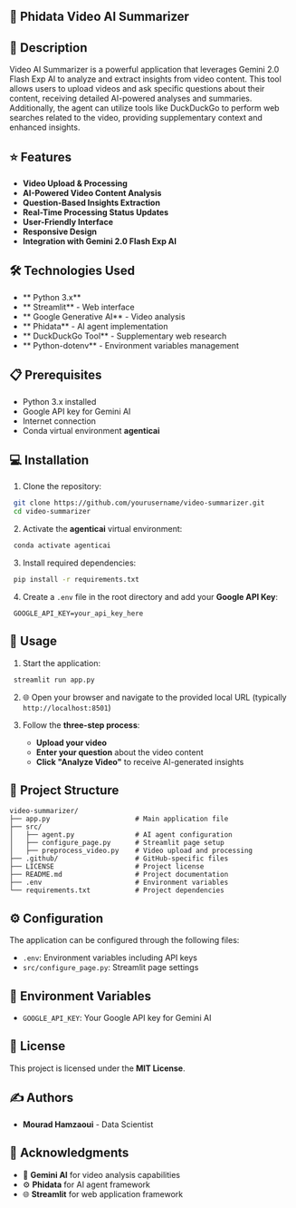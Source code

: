 ## 🎥 Phidata Video AI Summarizer

## 🎯 Description
Video AI Summarizer is a powerful application that leverages Gemini 2.0 Flash Exp AI to analyze and extract insights from video content. This tool allows users to upload videos and ask specific questions about their content, receiving detailed AI-powered analyses and summaries. Additionally, the agent can utilize tools like DuckDuckGo to perform web searches related to the video, providing supplementary context and enhanced insights.

## ⭐ Features
- **Video Upload & Processing**
- **AI-Powered Video Content Analysis**
- **Question-Based Insights Extraction**
- **Real-Time Processing Status Updates**
- **User-Friendly Interface**
- **Responsive Design**
- **Integration with Gemini 2.0 Flash Exp AI**

## 🛠️ Technologies Used
- ** Python 3.x**
- ** Streamlit** - Web interface
- ** Google Generative AI** - Video analysis
- ** Phidata** - AI agent implementation
- ** DuckDuckGo Tool** - Supplementary web research
- ** Python-dotenv** - Environment variables management

## 📋 Prerequisites
-  Python 3.x installed
-  Google API key for Gemini AI
-  Internet connection
-  Conda virtual environment **agenticai**

## 💻 Installation

1. Clone the repository:
```bash
 git clone https://github.com/yourusername/video-summarizer.git
 cd video-summarizer
```

2. Activate the **agenticai** virtual environment:
```bash
 conda activate agenticai
```

3. Install required dependencies:
```bash
 pip install -r requirements.txt
```

4. Create a `.env` file in the root directory and add your **Google API Key**:
```env
 GOOGLE_API_KEY=your_api_key_here
```

## 🚀 Usage

1. Start the application:
```bash
 streamlit run app.py
```

2. 🌐 Open your browser and navigate to the provided local URL (typically `http://localhost:8501`)

3. Follow the **three-step process**:
   - **Upload your video**
   - **Enter your question** about the video content
   - **Click "Analyze Video"** to receive AI-generated insights

## 📁 Project Structure
```
video-summarizer/
├── app.py                     # Main application file
├── src/
│   ├── agent.py               # AI agent configuration
│   ├── configure_page.py      # Streamlit page setup
│   ├── preprocess_video.py    # Video upload and processing
├── .github/                   # GitHub-specific files
├── LICENSE                    # Project license
├── README.md                  # Project documentation
├── .env                       # Environment variables
└── requirements.txt           # Project dependencies
```

## ⚙️ Configuration
The application can be configured through the following files:
- `.env`: Environment variables including API keys
- `src/configure_page.py`: Streamlit page settings

## 🔑 Environment Variables
- `GOOGLE_API_KEY`: Your Google API key for Gemini AI

## 📜 License
This project is licensed under the **MIT License**.

## ✍️ Authors
- **Mourad Hamzaoui** - Data Scientist

## 🙏 Acknowledgments
- 🤖 **Gemini AI** for video analysis capabilities
- ⚙️ **Phidata** for AI agent framework
- 🌐 **Streamlit** for web application framework
